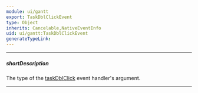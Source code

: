 ```yaml
---
module: ui/gantt
export: TaskDblClickEvent
type: Object
inherits: Cancelable,NativeEventInfo
uid: ui/gantt:TaskDblClickEvent
generateTypeLink: 
---
```

---
##### shortDescription
The type of the [taskDblClick]({basewidgetpath}/Events/#taskDblClick) event handler's argument.

---
<!-- Description goes here -->